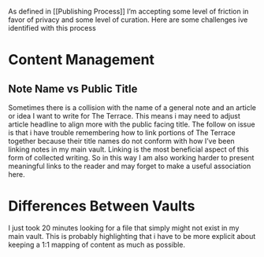 As defined in [[Publishing Process]] I’m accepting some level of friction in favor of privacy and some level of curation. Here are some challenges ive identified with this process

# Content Management

## Note Name vs Public Title
Sometimes there is a collision with the name of a general note and an article or idea I want to write for The Terrace. This means i may need to adjust article headline to align more with the public facing title. The follow on issue is that i have trouble remembering how to link portions of The Terrace together because their title names do not conform with how I’ve been linking notes in my main vault. Linking is the most beneficial aspect of this form of collected writing. So in this way I am also working harder to present meaningful links to the reader and may forget to make a useful association here. 

# Differences Between Vaults
I just took 20 minutes looking for a file that simply might not exist in my main vault. This is probably highlighting that i have to be more explicit about keeping a 1:1 mapping of content as much as possible. 
